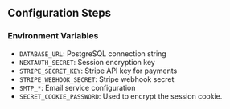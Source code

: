 ## Configuration Steps

### Environment Variables
- `DATABASE_URL`: PostgreSQL connection string
- `NEXTAUTH_SECRET`: Session encryption key
- `STRIPE_SECRET_KEY`: Stripe API key for payments
- `STRIPE_WEBHOOK_SECRET`: Stripe webhook secret
- `SMTP_*`: Email service configuration
- `SECRET_COOKIE_PASSWORD`: Used to encrypt the session cookie.